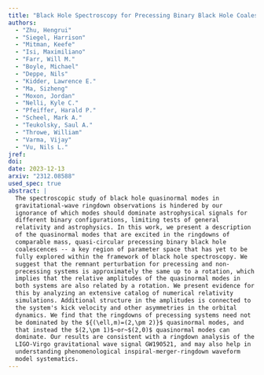 ```yaml
---
title: "Black Hole Spectroscopy for Precessing Binary Black Hole Coalescences"
authors:
  - "Zhu, Hengrui"
  - "Siegel, Harrison"
  - "Mitman, Keefe"
  - "Isi, Maximiliano"
  - "Farr, Will M."
  - "Boyle, Michael"
  - "Deppe, Nils"
  - "Kidder, Lawrence E."
  - "Ma, Sizheng"
  - "Moxon, Jordan"
  - "Nelli, Kyle C."
  - "Pfeiffer, Harald P."
  - "Scheel, Mark A."
  - "Teukolsky, Saul A."
  - "Throwe, William"
  - "Varma, Vijay"
  - "Vu, Nils L."
jref:
doi:
date: 2023-12-13
arxiv: "2312.08588"
used_spec: true
abstract: |
  The spectroscopic study of black hole quasinormal modes in
  gravitational-wave ringdown observations is hindered by our
  ignorance of which modes should dominate astrophysical signals for
  different binary configurations, limiting tests of general
  relativity and astrophysics. In this work, we present a description
  of the quasinormal modes that are excited in the ringdowns of
  comparable mass, quasi-circular precessing binary black hole
  coalescences -- a key region of parameter space that has yet to be
  fully explored within the framework of black hole spectroscopy. We
  suggest that the remnant perturbation for precessing and non-
  precessing systems is approximately the same up to a rotation, which
  implies that the relative amplitudes of the quasinormal modes in
  both systems are also related by a rotation. We present evidence for
  this by analyzing an extensive catalog of numerical relativity
  simulations. Additional structure in the amplitudes is connected to
  the system's kick velocity and other asymmetries in the orbital
  dynamics. We find that the ringdowns of precessing systems need not
  be dominated by the ${(\ell,m)=(2,\pm 2)}$ quasinormal modes, and
  that instead the $(2,\pm 1)$~or~$(2,0)$ quasinormal modes can
  dominate. Our results are consistent with a ringdown analysis of the
  LIGO-Virgo gravitational wave signal GW190521, and may also help in
  understanding phenomenological inspiral-merger-ringdown waveform
  model systematics.
---
```

